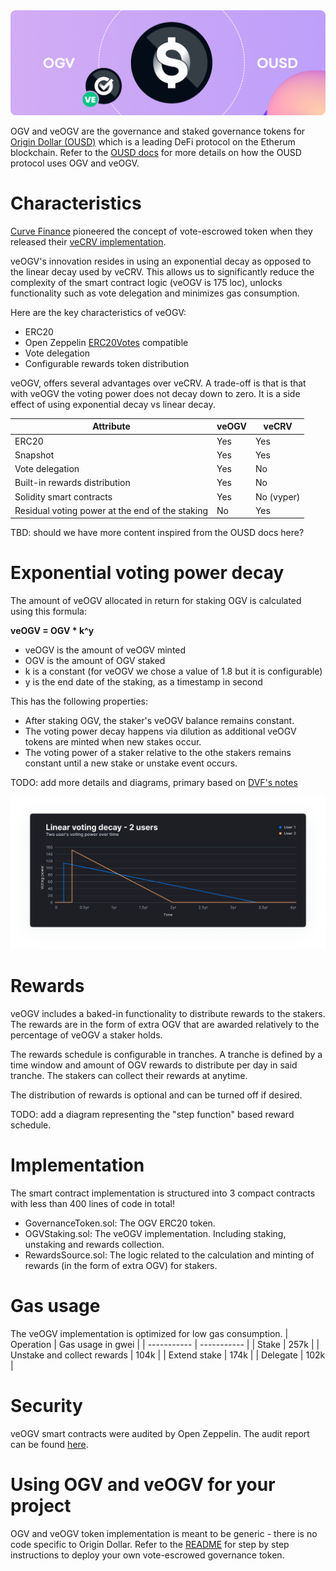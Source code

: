 



<img alt="OGV and OUSD" src="assets/img/ogv_and_ousd.png">



OGV and veOGV are the governance and staked governance tokens for [Origin Dollar (OUSD)](https://ousd.com) which is a leading DeFi protocol on the Etherum blockchain. Refer to the [OUSD docs](https://docs.ousd.com/governance/ogv-staking) for more details on  how the OUSD protocol uses OGV and veOGV.

# Characteristics

[Curve Finance](https://curve.fi) pioneered the concept of vote-escrowed token when they released their [veCRV implementation](https://github.com/curvefi/curve-dao-contracts/blob/1086fe318b705d7d7b47f141c2aee33663c32d14/contracts/VotingEscrow.vy).

veOGV's innovation resides in using an exponential decay as opposed to the linear decay used by veCRV. This allows us to significantly reduce the complexity of the smart contract logic (veOGV is 175 loc), unlocks functionality such as vote delegation and minimizes gas consumption.

Here are the key characteristics of veOGV:
 - ERC20
 - Open Zeppelin [ERC20Votes](https://github.com/OpenZeppelin/openzeppelin-contracts/blob/master/contracts/token/ERC20/extensions/ERC20Votes.sol) compatible
 - Vote delegation
 - Configurable rewards token distribution

veOGV, offers several advantages over veCRV. A trade-off is that is that with veOGV the voting power does not decay down to zero. It is a side effect of using exponential decay vs linear decay.

| Attribute | veOGV | veCRV |
| ----------- | ----------- | ----------- |
| ERC20      | Yes | Yes |
| Snapshot | Yes | Yes |
| Vote delegation | Yes | No |
| Built-in rewards distribution | Yes | No |
| Solidity smart contracts | Yes | No (vyper) |
| Residual voting power at the end of the staking | No  | Yes |

TBD: should we have more content inspired from the OUSD docs here?

# Exponential voting power decay</h1>

The amount of veOGV allocated in return for staking OGV is calculated using this formula:

**veOGV = OGV * k^y**
 - veOGV is the amount of veOGV minted
 - OGV is the amount of OGV staked
 - k is a constant (for veOGV we chose a value of 1.8 but it is configurable)
 - y is the end date of the staking, as a timestamp in second

This has the following properties:

 - After staking OGV, the staker's veOGV balance remains constant.
 - The voting power decay happens via dilution as additional veOGV tokens are minted when new stakes occur.
 - The voting power of a staker relative to the othe stakers remains constant until a new stake or unstake event occurs.

TODO: add more details and diagrams, primary based on [DVF's notes](https://gist.github.com/DanielVF/728326db026c3f95a4e994b286a0a147)

<img alt="chart-Linear-voting-decay-2 users" src="assets/img/chart-Linear-voting-decay-2 users.png">



# Rewards
veOGV includes a baked-in functionality to distribute rewards to the stakers. The rewards are in the form of extra OGV that are awarded relatively to the percentage of veOGV a staker holds.

The rewards schedule is configurable in tranches. A tranche is defined by a time window and amount of OGV rewards to distribute per day in said tranche. The stakers can collect their rewards at anytime.

The distribution of rewards is optional and can be turned off if desired.

TODO: add a diagram representing the "step function" based reward schedule.

# Implementation

The smart contract implementation is structured into 3 compact contracts with less than 400 lines of code in total! 
 - GovernanceToken.sol: The OGV ERC20 token.
 - OGVStaking.sol: The veOGV implementation. Including staking, unstaking and rewards collection.
 - RewardsSource.sol: The logic related to the calculation and minting of rewards (in the form of extra OGV) for stakers.

# Gas usage
The veOGV implementation is optimized for low gas consumption.
| Operation | Gas usage in gwei |
| ----------- | ----------- |
| Stake      | 257k |
| Unstake and collect rewards | 104k |
| Extend stake | 174k |
| Delegate | 102k |

# Security
veOGV smart contracts were audited by Open Zeppelin. The audit report can be found [here](https://github.com/OriginProtocol/security/blob/master/audits/Solidified%20-%20OGV%2C%20wOUSD%2C%20and%20ERC721a%20-%20May%202022.pdf).

# Using OGV and veOGV for your project
OGV and veOGV token implementation is meant to be generic - there is no code specific to Origin Dollar. Refer to the [README](https://github.com/OriginProtocol/veogv/blob/main/README.md) for step by step instructions to deploy your own vote-escrowed governance token.
